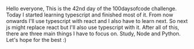 Hello everyone,
This is the 42nd day of the 100daysofcode challenge. 
Today I started learning typescript and finished most of it. 
From now onwards I'll use typescript with react and I also have to learn next. 
So next js might replace react but I'll also use typescript with it.
After all of this, there are three main things I  have to focus on.
Study, Node and Python. 
Let's hope for the best :)